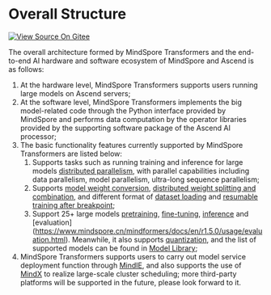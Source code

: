 # Overall Structure

[![View Source On Gitee](https://mindspore-website.obs.cn-north-4.myhuaweicloud.com/website-images/r2.6.0rc1/resource/_static/logo_source_en.svg)](https://gitee.com/mindspore/docs/blob/r2.6.0rc1/docs/mindformers/docs/source_en/start/overview.md)

The overall architecture formed by MindSpore Transformers and the end-to-end AI hardware and software ecosystem of MindSpore and Ascend is as follows:

1. At the hardware level, MindSpore Transformers supports users running large models on Ascend servers;
2. At the software level, MindSpore Transformers implements the big model-related code through the Python interface provided by MindSpore and performs data computation by the operator libraries provided by the supporting software package of the Ascend AI processor;
3. The basic functionality features currently supported by MindSpore Transformers are listed below:
   1. Supports tasks such as running training and inference for large models [distributed parallelism](https://www.mindspore.cn/mindformers/docs/en/r1.5.0/function/distributed_parallel.html), with parallel capabilities including data parallelism, model parallelism, ultra-long sequence parallelism;
   2. Supports [model weight conversion](https://www.mindspore.cn/mindformers/docs/en/r1.5.0/function/weight_conversion.html), [distributed weight splitting and combination](https://www.mindspore.cn/mindformers/docs/en/r1.5.0/function/transform_weight.html), and different format of [dataset loading](https://www.mindspore.cn/mindformers/docs/en/r1.5.0/function/dataset.html) and [resumable training after breakpoint](https://www.mindspore.cn/mindformers/docs/en/r1.5.0/function/resume_training.html);
   3. Support 25+ large models [pretraining](https://www.mindspore.cn/mindformers/docs/en/r1.5.0/usage/pre_training.html), [fine-tuning](https://www.mindspore.cn/mindformers/docs/en/r1.5.0/usage/sft_tuning.html), [inference](https://www.mindspore.cn/mindformers/docs/en/r1.5.0/usage/inference.html) and [evaluation] (https://www.mindspore.cn/mindformers/docs/en/r1.5.0/usage/evaluation.html). Meanwhile, it also supports [quantization](https://www.mindspore.cn/mindformers/docs/en/r1.5.0/usage/quantization.html), and the list of supported models can be found in [Model Library](https://www.mindspore.cn/mindformers/docs/en/r1.5.0/start/models.html);
4. MindSpore Transformers supports users to carry out model service deployment function through [MindIE](https://www.mindspore.cn/mindformers/docs/en/r1.5.0/usage/deployment.html), and also supports the use of [MindX]( https://www.hiascend.com/software/mindx-dl) to realize large-scale cluster scheduling; more third-party platforms will be supported in the future, please look forward to it.
